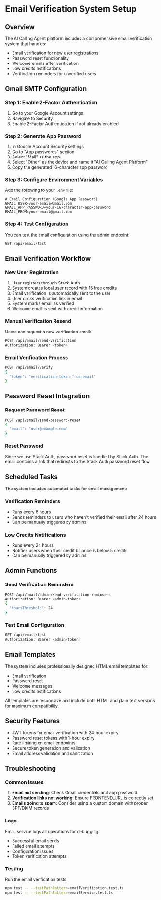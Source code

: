 # Email Verification System Setup

## Overview

The AI Calling Agent platform includes a comprehensive email verification system that handles:
- Email verification for new user registrations
- Password reset functionality
- Welcome emails after verification
- Low credits notifications
- Verification reminders for unverified users

## Gmail SMTP Configuration

### Step 1: Enable 2-Factor Authentication
1. Go to your Google Account settings
2. Navigate to Security
3. Enable 2-Factor Authentication if not already enabled

### Step 2: Generate App Password
1. In Google Account Security settings
2. Go to "App passwords" section
3. Select "Mail" as the app
4. Select "Other" as the device and name it "AI Calling Agent Platform"
5. Copy the generated 16-character app password

### Step 3: Configure Environment Variables
Add the following to your `.env` file:

```env
# Email Configuration (Google App Password)
GMAIL_USER=your-email@gmail.com
GMAIL_APP_PASSWORD=your-16-character-app-password
EMAIL_FROM=your-email@gmail.com
```

### Step 4: Test Configuration
You can test the email configuration using the admin endpoint:
```bash
GET /api/email/test
```

## Email Verification Workflow

### New User Registration
1. User registers through Stack Auth
2. System creates local user record with 15 free credits
3. Email verification is automatically sent to the user
4. User clicks verification link in email
5. System marks email as verified
6. Welcome email is sent with credit information

### Manual Verification Resend
Users can request a new verification email:
```bash
POST /api/email/send-verification
Authorization: Bearer <token>
```

### Email Verification Process
```bash
POST /api/email/verify
{
  "token": "verification-token-from-email"
}
```

## Password Reset Integration

### Request Password Reset
```bash
POST /api/email/send-password-reset
{
  "email": "user@example.com"
}
```

### Reset Password
Since we use Stack Auth, password reset is handled by Stack Auth. The email contains a link that redirects to the Stack Auth password reset flow.

## Scheduled Tasks

The system includes automated tasks for email management:

### Verification Reminders
- Runs every 6 hours
- Sends reminders to users who haven't verified their email after 24 hours
- Can be manually triggered by admins

### Low Credits Notifications
- Runs every 24 hours
- Notifies users when their credit balance is below 5 credits
- Can be manually triggered by admins

## Admin Functions

### Send Verification Reminders
```bash
POST /api/email/admin/send-verification-reminders
Authorization: Bearer <admin-token>
{
  "hoursThreshold": 24
}
```

### Test Email Configuration
```bash
GET /api/email/test
Authorization: Bearer <admin-token>
```

## Email Templates

The system includes professionally designed HTML email templates for:
- Email verification
- Password reset
- Welcome messages
- Low credits notifications

All templates are responsive and include both HTML and plain text versions for maximum compatibility.

## Security Features

- JWT tokens for email verification with 24-hour expiry
- Password reset tokens with 1-hour expiry
- Rate limiting on email endpoints
- Secure token generation and validation
- Email address validation and sanitization

## Troubleshooting

### Common Issues

1. **Email not sending**: Check Gmail credentials and app password
2. **Verification links not working**: Ensure FRONTEND_URL is correctly set
3. **Emails going to spam**: Consider using a custom domain with proper SPF/DKIM records

### Logs
Email service logs all operations for debugging:
- Successful email sends
- Failed email attempts
- Configuration issues
- Token verification attempts

### Testing
Run the email verification tests:
```bash
npm test -- --testPathPattern=emailVerification.test.ts
npm test -- --testPathPattern=emailService.test.ts
```